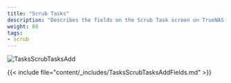 ```yaml
---
title: "Scrub Tasks"
description: "Describes the fields on the Scrub Task screen on TrueNAS CORE."
weight: 80
tags:
- scrub
---
```


![TasksScrubTasksAdd](/images/CORE/Tasks/TasksScrubTasksAdd.png "Creating a new Scrub Task")

{{< include file="content/_includes/TasksScrubTasksAddFields.md" >}}
